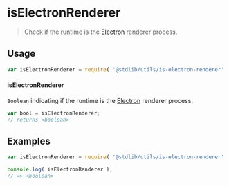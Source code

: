 # isElectronRenderer

> Check if the runtime is the [Electron][electron] renderer process.


<section class="usage">

## Usage

``` javascript
var isElectronRenderer = require( '@stdlib/utils/is-electron-renderer' );
```

#### isElectronRenderer

`Boolean` indicating if the runtime is the [Electron][electron] renderer process.

``` javascript
var bool = isElectronRenderer;
// returns <boolean>
```

<!-- </usage> -->


<section class="examples">

## Examples

``` javascript
var isElectronRenderer = require( '@stdlib/utils/is-electron-renderer' );

console.log( isElectronRenderer );
// => <boolean>
```

<!-- </examples> -->


<section class="links">

[electron]: http://electron.atom.io/

<!-- </links> -->
